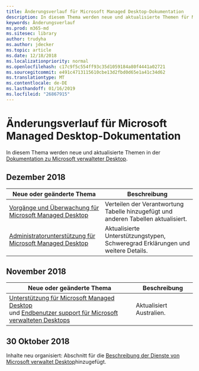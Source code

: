 ```yaml
---
title: Änderungsverlauf für Microsoft Managed Desktop-Dokumentation
description: In diesem Thema werden neue und aktualisierte Themen für Microsoft verwalteter Desktop.
keywords: Änderungsverlauf
ms.prod: m365-md
ms.sitesec: library
author: trudyha
ms.author: jdecker
ms.topic: article
ms.date: 12/18/2018
ms.localizationpriority: normal
ms.openlocfilehash: c17c9f5c554ff93c35d1059184a80f4441a02721
ms.sourcegitcommit: e491c4713115610cbe13d2fbd0d65e1a41c34d62
ms.translationtype: MT
ms.contentlocale: de-DE
ms.lasthandoff: 01/16/2019
ms.locfileid: "26867915"
---
```

# <a name="change-history-for-microsoft-managed-desktop-documentation"></a>Änderungsverlauf für Microsoft Managed Desktop-Dokumentation

In diesem Thema werden neue und aktualisierte Themen in der [Dokumentation zu Microsoft verwalteter Desktop](index.yml).

## <a name="december-2018"></a>Dezember 2018
Neue oder geänderte Thema | Beschreibung
--- | ---
[Vorgänge und Überwachung für Microsoft Managed Desktop](service-description/operations-and-monitoring.md) | Verteilen der Verantwortung Tabelle hinzugefügt und anderen Tabellen aktualisiert.
[Administratorunterstützung für Microsoft Managed Desktop](working-with-managed-desktop/admin-support.md) | Aktualisierte Unterstützungstypen, Schweregrad Erklärungen und weitere Details.

## <a name="november-2018"></a>November 2018

Neue oder geänderte Thema | Beschreibung
--- | ---
[Unterstützung für Microsoft Managed Desktop](service-description/support.md)<br />und [Endbenutzer support für Microsoft verwalteten Desktops](working-with-managed-desktop/end-user-support.md) | Aktualisiert Australien.

## <a name="october-30-2018"></a>30 Oktober 2018
Inhalte neu organisiert: Abschnitt für die [Beschreibung der Dienste von Microsoft verwaltet Desktop](service-description/index.md)hinzugefügt. 

